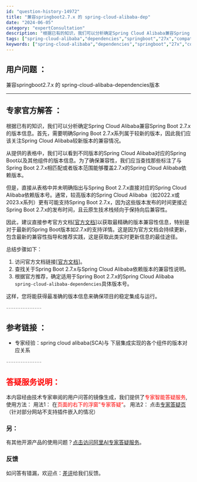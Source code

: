 ```yaml
---
id: "question-history-14972"
title: "兼容springboot2.7.x 的 spring-cloud-alibaba-dep"
date: "2024-06-05"
category: "expertConsultation"
description: "根据已有的知识，我们可以分析确定Spring Cloud Alibaba兼容Spring Boot 2.7.x的版本信息。首先，需要明确Spring Boot 2.7.x系列属于较新的版本，因此我们应该关注Spring Cloud Alibaba较新版本的兼容情况。从提供的表格中，我们可以看到不同版"
tags: ["spring-cloud-alibaba","dependencies","springboot","27x","compatible"]
keywords: ["spring-cloud-alibaba","dependencies","springboot","27x","compatible"]
---
```


## 用户问题 ： 
 兼容springboot2.7.x 的 spring-cloud-alibaba-dependencies版本  

---------------
## 专家官方解答 ：

根据已有的知识，我们可以分析确定Spring Cloud Alibaba兼容Spring Boot 2.7.x的版本信息。首先，需要明确Spring Boot 2.7.x系列属于较新的版本，因此我们应该关注Spring Cloud Alibaba较新版本的兼容情况。

从提供的表格中，我们可以看到不同版本的Spring Cloud Alibaba对应的Spring Boot以及其他组件的版本信息。为了确保兼容性，我们应当查找那些标注了与Spring Boot 2.7.x相匹配或者版本范围能够覆盖2.7.x的Spring Cloud Alibaba依赖版本。

但是，直接从表格中并未明确指出与Spring Boot 2.7.x直接对应的Spring Cloud Alibaba依赖版本号。通常，较高版本的Spring Cloud Alibaba（如2022.x或2023.x系列）更有可能支持Spring Boot 2.7.x，因为这些版本发布的时间更接近Spring Boot 2.7.x的发布时间，且云原生技术栈倾向于保持向后兼容性。

因此，建议直接参考官方文档[[官方文档](https://sca.aliyun.com/docs/2023/overview/version-explain/ )]以获取最精确的版本兼容性信息，特别是对于最新的Spring Boot版本如2.7.x的支持详情。这是因为官方文档会持续更新，包含最新的兼容性指导和推荐实践，这是获取此类实时更新信息的最佳途径。

总结步骤如下：
1. 访问官方文档链接[[官方文档](https://sca.aliyun.com/docs/2023/overview/version-explain/ )]。
2. 查找关于Spring Boot 2.7.x与Spring Cloud Alibaba依赖版本的兼容性说明。
3. 根据官方推荐，确定适用于Spring Boot 2.7.x的Spring Cloud Alibaba `spring-cloud-alibaba-dependencies`具体版本号。

这样，您将能获得最准确的版本信息来确保项目的稳定集成与运行。


<font color="#949494">---------------</font> 


## 参考链接 ：

* 专家经验：spring cloud alibaba(SCA)与 下层集成实现的各个组件的版本对应关系 


 <font color="#949494">---------------</font> 
 


## <font color="#FF0000">答疑服务说明：</font> 

本内容经由技术专家审阅的用户问答的镜像生成，我们提供了<font color="#FF0000">专家智能答疑服务</font>,使用方法：
用法1： 在<font color="#FF0000">页面的右下的浮窗”专家答疑“</font>。
用法2： 点击[专家答疑页](https://answer.opensource.alibaba.com/docs/intro)（针对部分网站不支持插件嵌入的情况）
### 另：


有其他开源产品的使用问题？[点击访问阿里AI专家答疑服务](https://answer.opensource.alibaba.com/docs/intro)。
### 反馈
如问答有错漏，欢迎点：[差评](https://ai.nacos.io/user/feedbackByEnhancerGradePOJOID?enhancerGradePOJOId=15077)给我们反馈。
